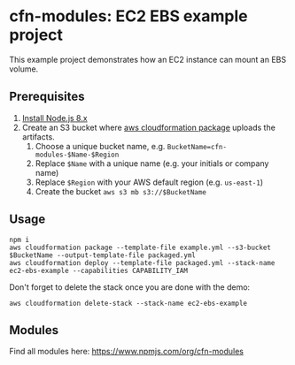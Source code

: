 # cfn-modules: EC2 EBS example project

This example project demonstrates how an EC2 instance can mount an EBS volume.

## Prerequisites

1. [Install Node.js 8.x](https://nodejs.org/)
2. Create an S3 bucket where [aws cloudformation package](https://docs.aws.amazon.com/cli/latest/reference/cloudformation/package.html) uploads the artifacts.
    1. Choose a unique bucket name, e.g. `BucketName=cfn-modules-$Name-$Region`
    2. Replace `$Name` with a unique name (e.g. your initials or company name)
    3. Replace `$Region` with your AWS default region (e.g. `us-east-1`)
    4. Create the bucket `aws s3 mb s3://$BucketName`

## Usage

```
npm i
aws cloudformation package --template-file example.yml --s3-bucket $BucketName --output-template-file packaged.yml
aws cloudformation deploy --template-file packaged.yml --stack-name ec2-ebs-example --capabilities CAPABILITY_IAM
```

Don't forget to delete the stack once you are done with the demo:

```
aws cloudformation delete-stack --stack-name ec2-ebs-example
```

## Modules

Find all modules here: https://www.npmjs.com/org/cfn-modules
